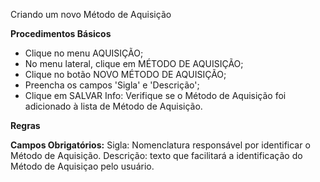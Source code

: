 Criando um novo Método de Aquisição

<b>Procedimentos Básicos</b>

* Clique no menu AQUISIÇÃO;
* No menu lateral, clique em MÉTODO DE AQUISIÇÃO;
* Clique no botão NOVO MÉTODO DE AQUISIÇÃO;
* Preencha os campos 'Sigla' e 'Descrição';
* Clique em SALVAR
  Info: Verifique se o Método de Aquisição foi adicionado à lista de Método de Aquisição.

<b>Regras</b>

<b>Campos Obrigatórios:</b>
 Sigla: Nomenclatura responsável por identificar o Método de Aquisição.
 Descrição: texto que facilitará a identificação do Método de Aquisiçao pelo usuário.
 